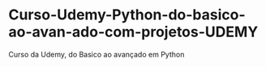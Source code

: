 # Curso-Udemy-Python-do-basico-ao-avan-ado-com-projetos-UDEMY
Curso da Udemy, do Basico ao avançado em Python
